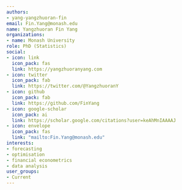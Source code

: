 ```yaml
---
authors:
- yang-yangzhuoran-fin
email: Fin.Yang@monash.edu
name: Yangzhuoran Fin Yang
organizations:
- name: Monash University
role: PhD (Statistics)
social:
- icon: link
  icon_pack: fas
  link: https://yangzhuoranyang.com
- icon: twitter
  icon_pack: fab
  link: https://twitter.com/@YangzhuoranY
- icon: github
  icon_pack: fab
  link: https://github.com/FinYang
- icon: google-scholar
  icon_pack: ai
  link: https://scholar.google.com/citations?user=keAhMnIAAAAJ  
- icon: envelope
  icon_pack: fas
  link: "mailto:Fin.Yang@monash.edu"
interests:
- forecasting
- optimisation
- financial econometrics
- data analysis
user_groups:
- Current
---
```

